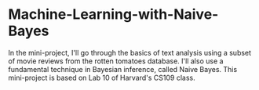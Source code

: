 # Machine-Learning-with-Naive-Bayes
In the mini-project, I'll go through the basics of text analysis using a subset of movie reviews from the rotten tomatoes database. I'll also use a fundamental technique in Bayesian inference, called Naive Bayes. This mini-project is based on Lab 10 of Harvard's CS109 class.
